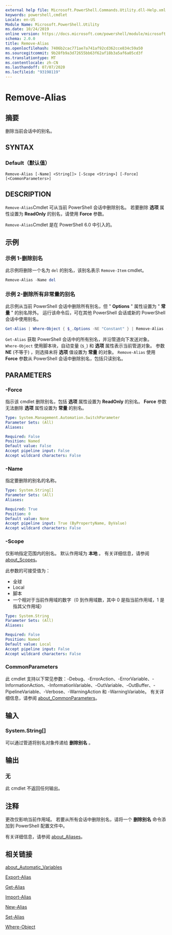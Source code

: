```yaml
---
external help file: Microsoft.PowerShell.Commands.Utility.dll-Help.xml
keywords: powershell,cmdlet
Locale: en-US
Module Name: Microsoft.PowerShell.Utility
ms.date: 10/24/2019
online version: https://docs.microsoft.com/powershell/module/microsoft.powershell.utility/remove-alias?view=powershell-7.1&WT.mc_id=ps-gethelp
schema: 2.0.0
title: Remove-Alias
ms.openlocfilehash: 7406b2cac771ae7a741af92cd362cce834c59a50
ms.sourcegitcommit: 9b28fb9a3d72655bb63f62af18b3a5af6a05cd3f
ms.translationtype: MT
ms.contentlocale: zh-CN
ms.lasthandoff: 07/07/2020
ms.locfileid: "93198119"
---
```

# Remove-Alias

## 摘要
删除当前会话中的别名。

## SYNTAX

### Default（默认值）

```
Remove-Alias [-Name] <String[]> [-Scope <String>] [-Force] [<CommonParameters>]
```

## DESCRIPTION

`Remove-Alias`Cmdlet 可从当前 PowerShell 会话中删除别名。 若要删除 **选项** 属性设置为 **ReadOnly** 的别名，请使用 **Force** 参数。

`Remove-Alias`Cmdlet 是在 PowerShell 6.0 中引入的。

## 示例

### 示例 1-删除别名

此示例将删除一个名为 `del` 的别名，该别名表示 `Remove-Item` cmdlet。

```powershell
Remove-Alias -Name del
```

### 示例 2-删除所有非常量的别名

此示例从当前 PowerShell 会话中删除所有别名，但 " **Options** " 属性设置为 " **常量** " 的别名除外。 运行该命令后，可在其他 PowerShell 会话或新的 PowerShell 会话中使用别名。

```powershell
Get-Alias | Where-Object { $_.Options -NE "Constant" } | Remove-Alias -Force
```

`Get-Alias` 获取 PowerShell 会话中的所有别名，并沿管道向下发送对象。
`Where-Object` 使用脚本块，自动变量 (`$_`) 和 **选项** 属性表示当前管道对象。 参数 **NE** (不等于) ，则选择未将 **选项** 值设置为 **常量** 的对象。 `Remove-Alias` 使用 **Force** 参数从 PowerShell 会话中删除别名，包括只读别名。

## PARAMETERS

### -Force

指示该 cmdlet 删除别名，包括 **选项** 属性设置为 **ReadOnly** 的别名。 **Force** 参数无法删除 **选项** 属性设置为 **常量** 的别名。

```yaml
Type: System.Management.Automation.SwitchParameter
Parameter Sets: (All)
Aliases:

Required: False
Position: Named
Default value: False
Accept pipeline input: False
Accept wildcard characters: False
```

### -Name

指定要删除的别名的名称。

```yaml
Type: System.String[]
Parameter Sets: (All)
Aliases:

Required: True
Position: 0
Default value: None
Accept pipeline input: True (ByPropertyName, ByValue)
Accept wildcard characters: False
```

### -Scope

仅影响指定范围内的别名。 默认作用域为 **本地** 。 有关详细信息，请参阅 [about_Scopes](../microsoft.powershell.core/about/about_scopes.md)。

此参数的可接受值为：

- 全球
- Local
- 脚本
- 一个相对于当前作用域的数字（0 到作用域数，其中 0 是指当前作用域，1 是指其父作用域）

```yaml
Type: System.String
Parameter Sets: (All)
Aliases:

Required: False
Position: Named
Default value: Local
Accept pipeline input: False
Accept wildcard characters: False
```

### CommonParameters

此 cmdlet 支持以下常见参数：-Debug、-ErrorAction、-ErrorVariable、-InformationAction、-InformationVariable、-OutVariable、-OutBuffer、-PipelineVariable、-Verbose、-WarningAction 和 -WarningVariable。 有关详细信息，请参阅 [about_CommonParameters](https://go.microsoft.com/fwlink/?LinkID=113216)。

## 输入

### System.String[]

可以通过管道将别名对象传递给 **删除别名** 。

## 输出

### 无

此 cmdlet 不返回任何输出。

## 注释

更改仅影响当前作用域。 若要从所有会话中删除别名，请将一个 **删除别名** 命令添加到 PowerShell 配置文件中。

有关详细信息，请参阅 [about_Aliases](../microsoft.powershell.core/about/about_aliases.md)。

## 相关链接

[about_Automatic_Variables](../Microsoft.PowerShell.Core/About/about_Automatic_Variables.md)

[Export-Alias](Export-Alias.md)

[Get-Alias](Get-Alias.md)

[Import-Alias](Import-Alias.md)

[New-Alias](New-Alias.md)

[Set-Alias](Set-Alias.md)

[Where-Object](../Microsoft.PowerShell.Core/Where-Object.md)

